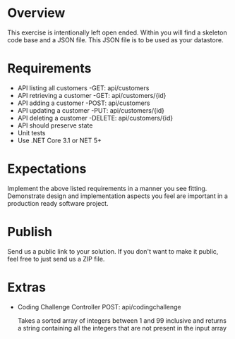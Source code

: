 # Overview
This exercise is intentionally left open ended.  Within you will find a skeleton code base and a JSON file.  This JSON file is to be used as your datastore.

# Requirements
 - API listing all customers
	-GET: api/customers
 - API retrieving a customer
	-GET: api/customers/{id}
 - API adding a customer 
	-POST: api/customers
 - API updating a customer
	-PUT: api/customers/{id}
 - API deleting a customer
	-DELETE: api/customers/{id}
 - API should preserve state
 - Unit tests
 - Use .NET Core 3.1 or NET 5+

# Expectations
Implement the above listed requirements in a manner you see fitting. Demonstrate design and implementation aspects you feel are important in a production ready software project.

# Publish
Send us a public link to your solution.  If you don't want to make it public, feel free to just send us a ZIP file.



# Extras
- Coding Challenge Controller
	POST: api/codingchallenge

	Takes a sorted array of integers between 1 and 99 inclusive and returns a string containing all the integers that are not present in the input array
